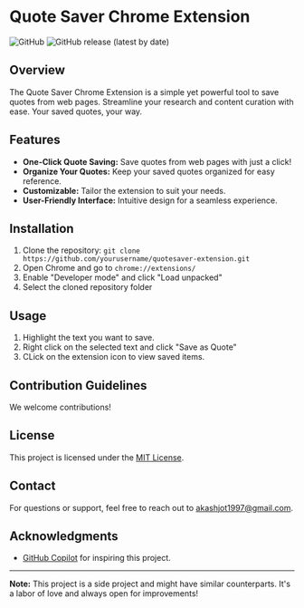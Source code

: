 # Quote Saver Chrome Extension

![GitHub](https://img.shields.io/github/license/yourusername/quotesaver-extension)
![GitHub release (latest by date)](https://img.shields.io/github/v/release/yourusername/quotesaver-extension)

## Overview

The Quote Saver Chrome Extension is a simple yet powerful tool to save quotes from web pages. Streamline your research and content curation with ease. Your saved quotes, your way.

## Features

- **One-Click Quote Saving:** Save quotes from web pages with just a click!
- **Organize Your Quotes:** Keep your saved quotes organized for easy reference.
- **Customizable:** Tailor the extension to suit your needs.
- **User-Friendly Interface:** Intuitive design for a seamless experience.

## Installation

1. Clone the repository: `git clone https://github.com/yourusername/quotesaver-extension.git`
2. Open Chrome and go to `chrome://extensions/`
3. Enable "Developer mode" and click "Load unpacked"
4. Select the cloned repository folder

## Usage

1. Highlight the text you want to save.
2. Right click on the selected text and click "Save as Quote"
3. CLick on the extension icon to view saved items.

## Contribution Guidelines

We welcome contributions! 

## License

This project is licensed under the [MIT License](LICENSE).

## Contact

For questions or support, feel free to reach out to akashjot1997@gmail.com.

## Acknowledgments

- [GitHub Copilot](https://copilot.github.com/) for inspiring this project.

---

**Note:** This project is a side project and might have similar counterparts. It's a labor of love and always open for improvements!


